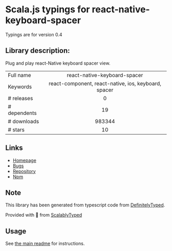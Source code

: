 
# Scala.js typings for react-native-keyboard-spacer

Typings are for version 0.4

## Library description:
Plug and play react-Native keyboard spacer view.

|                    |                 |
| ------------------ | :-------------: |
| Full name          | react-native-keyboard-spacer |
| Keywords           | react-component, react-native, ios, keyboard, spacer |
| # releases         | 0 |
| # dependents       | 19 |
| # downloads        | 983344 |
| # stars            | 10 |

## Links
- [Homepage](https://github.com/Andr3wHur5t/react-native-keyboard-spacer#readme)
- [Bugs](https://github.com/Andr3wHur5t/react-native-keyboard-spacer/issues)
- [Repository](https://github.com/Andr3wHur5t/react-native-keyboard-spacer)
- [Npm](https://www.npmjs.com/package/react-native-keyboard-spacer)
    


## Note
This library has been generated from typescript code from [DefinitelyTyped](https://definitelytyped.org).

Provided with :purple_heart: from [ScalablyTyped](https://github.com/oyvindberg/ScalablyTyped)

## Usage
See [the main readme](../../readme.md) for instructions.


